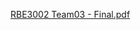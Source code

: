 [RBE3002 Team03 - Final.pdf](https://github.com/user-attachments/files/18262307/RBE3002.Team03.-.Final.pdf)
